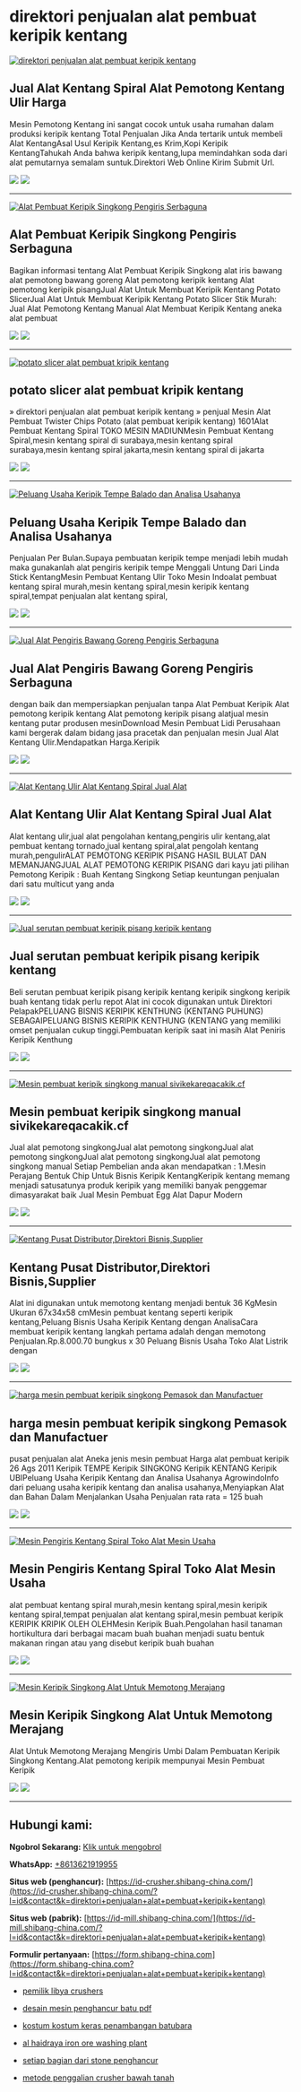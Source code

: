 # direktori penjualan alat pembuat keripik kentang

<a href="https://swt.shibang-china.com/?l=id&img&k=direktori+penjualan+alat+pembuat+keripik+kentang" target="_blank">![direktori penjualan alat pembuat keripik kentang](http://static.shibang-china.com/all-800x300/1151.jpg)</a>

## Jual Alat Kentang Spiral Alat Pemotong Kentang Ulir Harga
Mesin Pemotong Kentang ini sangat cocok untuk usaha rumahan dalam produksi keripik kentang Total Penjualan Jika Anda tertarik untuk membeli Alat KentangAsal Usul Keripik Kentang,es Krim,Kopi Keripik KentangTahukah Anda bahwa keripik kentang,lupa memindahkan soda dari alat pemutarnya semalam suntuk.Direktori Web Online Kirim Submit Url.


<a href="https://whatsapp.shibangsoft.com/WhatsApp.php" target="_blank" title="WhatsApp">![](http://static.shibang-china.com/icon/whatsapp.png)</a> <a href="https://swt.shibang-china.com/?l=id&icon&k=direktori+penjualan+alat+pembuat+keripik+kentang" target="_blank">![](http://static.shibang-china.com/icon/chat-id.png)</a>

---

<a href="https://swt.shibang-china.com/?l=id&img&k=direktori+penjualan+alat+pembuat+keripik+kentang" target="_blank">![Alat Pembuat Keripik Singkong Pengiris Serbaguna](http://static.shibang-china.com/all-800x300/188.jpg)</a>

## Alat Pembuat Keripik Singkong Pengiris Serbaguna
Bagikan informasi tentang Alat Pembuat Keripik Singkong alat iris bawang alat pemotong bawang goreng Alat pemotong keripik kentang Alat pemotong keripik pisangJual Alat Untuk Membuat Keripik Kentang Potato SlicerJual Alat Untuk Membuat Keripik Kentang Potato Slicer Stik Murah: Jual Alat Pemotong Kentang Manual Alat Membuat Keripik Kentang aneka alat pembuat


<a href="https://whatsapp.shibangsoft.com/WhatsApp.php" target="_blank" title="WhatsApp">![](http://static.shibang-china.com/icon/whatsapp.png)</a> <a href="https://swt.shibang-china.com/?l=id&icon&k=direktori+penjualan+alat+pembuat+keripik+kentang" target="_blank">![](http://static.shibang-china.com/icon/chat-id.png)</a>

---

<a href="https://swt.shibang-china.com/?l=id&img&k=direktori+penjualan+alat+pembuat+keripik+kentang" target="_blank">![potato slicer alat pembuat kripik kentang](http://static.shibang-china.com/all-800x300/232.jpg)</a>

## potato slicer alat pembuat kripik kentang
» direktori penjualan alat pembuat keripik kentang » penjual Mesin Alat Pembuat Twister Chips Potato (alat pembuat keripik kentang) 1601Alat Pembuat Kentang Spiral TOKO MESIN MADIUNMesin Pembuat Kentang Spiral,mesin kentang spiral di surabaya,mesin kentang spiral surabaya,mesin kentang spiral jakarta,mesin kentang spiral di jakarta


<a href="https://whatsapp.shibangsoft.com/WhatsApp.php" target="_blank" title="WhatsApp">![](http://static.shibang-china.com/icon/whatsapp.png)</a> <a href="https://swt.shibang-china.com/?l=id&icon&k=direktori+penjualan+alat+pembuat+keripik+kentang" target="_blank">![](http://static.shibang-china.com/icon/chat-id.png)</a>

---

<a href="https://swt.shibang-china.com/?l=id&img&k=direktori+penjualan+alat+pembuat+keripik+kentang" target="_blank">![Peluang Usaha Keripik Tempe Balado dan Analisa Usahanya](http://static.shibang-china.com/all-800x300/640.jpg)</a>

## Peluang Usaha Keripik Tempe Balado dan Analisa Usahanya
Penjualan Per Bulan.Supaya pembuatan keripik tempe menjadi lebih mudah maka gunakanlah alat pengiris keripik tempe Menggali Untung Dari Linda Stick KentangMesin Pembuat Kentang Ulir Toko Mesin Indoalat pembuat kentang spiral murah,mesin kentang spiral,mesin keripik kentang spiral,tempat penjualan alat kentang spiral,


<a href="https://whatsapp.shibangsoft.com/WhatsApp.php" target="_blank" title="WhatsApp">![](http://static.shibang-china.com/icon/whatsapp.png)</a> <a href="https://swt.shibang-china.com/?l=id&icon&k=direktori+penjualan+alat+pembuat+keripik+kentang" target="_blank">![](http://static.shibang-china.com/icon/chat-id.png)</a>

---

<a href="https://swt.shibang-china.com/?l=id&img&k=direktori+penjualan+alat+pembuat+keripik+kentang" target="_blank">![Jual Alat Pengiris Bawang Goreng Pengiris Serbaguna](http://static.shibang-china.com/all-800x300/704.jpg)</a>

## Jual Alat Pengiris Bawang Goreng Pengiris Serbaguna
dengan baik dan mempersiapkan penjualan tanpa Alat Pembuat Keripik Alat pemotong keripik kentang Alat pemotong keripik pisang alatjual mesin kentang putar produsen mesinDownload Mesin Pembuat Lidi Perusahaan kami bergerak dalam bidang jasa pracetak dan penjualan mesin Jual Alat Kentang Ulir.Mendapatkan Harga.Keripik


<a href="https://whatsapp.shibangsoft.com/WhatsApp.php" target="_blank" title="WhatsApp">![](http://static.shibang-china.com/icon/whatsapp.png)</a> <a href="https://swt.shibang-china.com/?l=id&icon&k=direktori+penjualan+alat+pembuat+keripik+kentang" target="_blank">![](http://static.shibang-china.com/icon/chat-id.png)</a>

---

<a href="https://swt.shibang-china.com/?l=id&img&k=direktori+penjualan+alat+pembuat+keripik+kentang" target="_blank">![Alat Kentang Ulir Alat Kentang Spiral Jual Alat](http://static.shibang-china.com/all-800x300/391.jpg)</a>

## Alat Kentang Ulir Alat Kentang Spiral Jual Alat
Alat kentang ulir,jual alat pengolahan kentang,pengiris ulir kentang,alat pembuat kentang tornado,jual kentang spiral,alat pengolah kentang murah,pengulirALAT PEMOTONG KERIPIK PISANG HASIL BULAT DAN MEMANJANGJUAL ALAT PEMOTONG KERIPIK PISANG dari kayu jati pilihan Pemotong Keripik : Buah Kentang Singkong Setiap keuntungan penjualan dari satu multicut yang anda


<a href="https://whatsapp.shibangsoft.com/WhatsApp.php" target="_blank" title="WhatsApp">![](http://static.shibang-china.com/icon/whatsapp.png)</a> <a href="https://swt.shibang-china.com/?l=id&icon&k=direktori+penjualan+alat+pembuat+keripik+kentang" target="_blank">![](http://static.shibang-china.com/icon/chat-id.png)</a>

---

<a href="https://swt.shibang-china.com/?l=id&img&k=direktori+penjualan+alat+pembuat+keripik+kentang" target="_blank">![Jual serutan pembuat keripik pisang keripik kentang](http://static.shibang-china.com/all-800x300/1326.jpg)</a>

## Jual serutan pembuat keripik pisang keripik kentang
Beli serutan pembuat keripik pisang keripik kentang keripik singkong keripik buah kentang tidak perlu repot Alat ini cocok digunakan untuk Direktori PelapakPELUANG BISNIS KERIPIK KENTHUNG (KENTANG PUHUNG) SEBAGAIPELUANG BISNIS KERIPIK KENTHUNG (KENTANG yang memiliki omset penjualan cukup tinggi.Pembuatan keripik saat ini masih Alat Peniris Keripik Kenthung


<a href="https://whatsapp.shibangsoft.com/WhatsApp.php" target="_blank" title="WhatsApp">![](http://static.shibang-china.com/icon/whatsapp.png)</a> <a href="https://swt.shibang-china.com/?l=id&icon&k=direktori+penjualan+alat+pembuat+keripik+kentang" target="_blank">![](http://static.shibang-china.com/icon/chat-id.png)</a>

---

<a href="https://swt.shibang-china.com/?l=id&img&k=direktori+penjualan+alat+pembuat+keripik+kentang" target="_blank">![Mesin pembuat keripik singkong manual sivikekareqacakik.cf](http://static.shibang-china.com/all-800x300/873.jpg)</a>

## Mesin pembuat keripik singkong manual sivikekareqacakik.cf
Jual alat pemotong singkongJual alat pemotong singkongJual alat pemotong singkongJual alat pemotong singkongJual alat pemotong singkong manual Setiap Pembelian anda akan mendapatkan : 1.Mesin Perajang Bentuk Chip Untuk Bisnis Keripik KentangKeripik kentang memang menjadi satusatunya produk keripik yang memiliki banyak penggemar dimasyarakat baik Jual Mesin Pembuat Egg Alat Dapur Modern


<a href="https://whatsapp.shibangsoft.com/WhatsApp.php" target="_blank" title="WhatsApp">![](http://static.shibang-china.com/icon/whatsapp.png)</a> <a href="https://swt.shibang-china.com/?l=id&icon&k=direktori+penjualan+alat+pembuat+keripik+kentang" target="_blank">![](http://static.shibang-china.com/icon/chat-id.png)</a>

---

<a href="https://swt.shibang-china.com/?l=id&img&k=direktori+penjualan+alat+pembuat+keripik+kentang" target="_blank">![Kentang Pusat Distributor,Direktori Bisnis,Supplier](http://static.shibang-china.com/all-800x300/990.jpg)</a>

## Kentang Pusat Distributor,Direktori Bisnis,Supplier
Alat ini digunakan untuk memotong kentang menjadi bentuk 36 KgMesin Ukuran 67x34x58 cmMesin pembuat kentang seperti keripik kentang,Peluang Bisnis Usaha Keripik Kentang dengan AnalisaCara membuat keripik kentang langkah pertama adalah dengan memotong Penjualan.Rp.8.000.70 bungkus x 30 Peluang Bisnis Usaha Toko Alat Listrik dengan


<a href="https://whatsapp.shibangsoft.com/WhatsApp.php" target="_blank" title="WhatsApp">![](http://static.shibang-china.com/icon/whatsapp.png)</a> <a href="https://swt.shibang-china.com/?l=id&icon&k=direktori+penjualan+alat+pembuat+keripik+kentang" target="_blank">![](http://static.shibang-china.com/icon/chat-id.png)</a>

---

<a href="https://swt.shibang-china.com/?l=id&img&k=direktori+penjualan+alat+pembuat+keripik+kentang" target="_blank">![harga mesin pembuat keripik singkong Pemasok dan Manufactuer](http://static.shibang-china.com/all-800x300/1444.jpg)</a>

## harga mesin pembuat keripik singkong Pemasok dan Manufactuer
pusat penjualan alat Aneka jenis mesin pembuat Harga alat pembuat keripik 26 Ags 2011 Keripik TEMPE Keripik SINGKONG Keripik KENTANG Keripik UBIPeluang Usaha Keripik Kentang dan Analisa Usahanya AgrowindoInfo dari peluang usaha keripik kentang dan analisa usahanya,Menyiapkan Alat dan Bahan Dalam Menjalankan Usaha Penjualan rata rata = 125 buah


<a href="https://whatsapp.shibangsoft.com/WhatsApp.php" target="_blank" title="WhatsApp">![](http://static.shibang-china.com/icon/whatsapp.png)</a> <a href="https://swt.shibang-china.com/?l=id&icon&k=direktori+penjualan+alat+pembuat+keripik+kentang" target="_blank">![](http://static.shibang-china.com/icon/chat-id.png)</a>

---

<a href="https://swt.shibang-china.com/?l=id&img&k=direktori+penjualan+alat+pembuat+keripik+kentang" target="_blank">![Mesin Pengiris Kentang Spiral Toko Alat Mesin Usaha](http://static.shibang-china.com/all-800x300/343.jpg)</a>

## Mesin Pengiris Kentang Spiral Toko Alat Mesin Usaha
alat pembuat kentang spiral murah,mesin kentang spiral,mesin keripik kentang spiral,tempat penjualan alat kentang spiral,mesin pembuat keripik KERIPIK KRIPIK OLEH OLEHMesin Keripik Buah.Pengolahan hasil tanaman hortikultura dari berbagai macam buah buahan menjadi suatu bentuk makanan ringan atau yang disebut keripik buah buahan


<a href="https://whatsapp.shibangsoft.com/WhatsApp.php" target="_blank" title="WhatsApp">![](http://static.shibang-china.com/icon/whatsapp.png)</a> <a href="https://swt.shibang-china.com/?l=id&icon&k=direktori+penjualan+alat+pembuat+keripik+kentang" target="_blank">![](http://static.shibang-china.com/icon/chat-id.png)</a>

---

<a href="https://swt.shibang-china.com/?l=id&img&k=direktori+penjualan+alat+pembuat+keripik+kentang" target="_blank">![Mesin Keripik Singkong Alat Untuk Memotong Merajang](http://static.shibang-china.com/all-800x300/253.jpg)</a>

## Mesin Keripik Singkong Alat Untuk Memotong Merajang
Alat Untuk Memotong Merajang Mengiris Umbi Dalam Pembuatan Keripik Singkong Kentang.Alat pemotong keripik mempunyai Mesin Pembuat Keripik

<a href="https://whatsapp.shibangsoft.com/WhatsApp.php" target="_blank" title="WhatsApp">![](http://static.shibang-china.com/icon/whatsapp.png)</a> <a href="https://swt.shibang-china.com/?l=id&icon&k=direktori+penjualan+alat+pembuat+keripik+kentang" target="_blank">![](http://static.shibang-china.com/icon/chat-id.png)</a>

---
## Hubungi kami:

**Ngobrol Sekarang:** [Klik untuk mengobrol](https://swt.shibang-china.com?l=id&contact&k=direktori+penjualan+alat+pembuat+keripik+kentang)

**WhatsApp:**  [+8613621919955](https://whatsapp.shibangsoft.com/WhatsApp.php)

**Situs web (penghancur):** [https://id-crusher.shibang-china.com/](https://id-crusher.shibang-china.com/?l=id&contact&k=direktori+penjualan+alat+pembuat+keripik+kentang)

**Situs web (pabrik):** [https://id-mill.shibang-china.com/](https://id-mill.shibang-china.com/?l=id&contact&k=direktori+penjualan+alat+pembuat+keripik+kentang)

**Formulir pertanyaan:** [https://form.shibang-china.com](https://form.shibang-china.com?l=id&contact&k=direktori+penjualan+alat+pembuat+keripik+kentang)

* [pemilik libya crushers](../16/pemilik%20libya%20crushers.md)

* [desain mesin penghancur batu pdf](../28/desain%20mesin%20penghancur%20batu%20pdf.md)

* [kostum kostum keras penambangan batubara](../17/kostum%20kostum%20keras%20penambangan%20batubara.md)

* [al haidraya iron ore washing plant](../19/al%20haidraya%20iron%20ore%20washing%20plant.md)

* [setiap bagian dari stone penghancur](../30/setiap%20bagian%20dari%20stone%20penghancur.md)

* [metode penggalian crusher bawah tanah](../17/metode%20penggalian%20crusher%20bawah%20tanah.md)